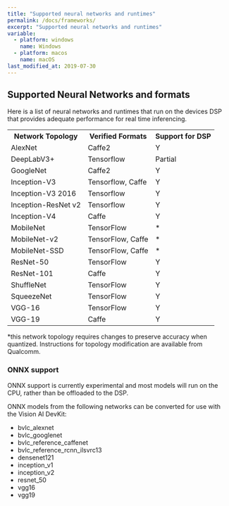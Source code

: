 ```yaml
---
title: "Supported neural networks and runtimes"
permalink: /docs/frameworks/
excerpt: "Supported neural networks and runtimes"
variable:
  - platform: windows
    name: Windows
  - platform: macos
    name: macOS
last_modified_at: 2019-07-30
---
```


## Supported Neural Networks and formats

Here is a list of neural networks and runtimes that run on the devices DSP that provides adequate performance for real time inferencing.

<table style="width:100%">
  <tr>
    <th>Network Topology</th>
    <th>Verified Formats</th>
    <th>Support for DSP</th>
  </tr>
  <tr>
    <td>AlexNet</td>
    <td>Caffe2</td>
    <td>Y</td>
  </tr>
    <tr>
    <td>DeepLabV3+</td>
    <td>Tensorflow</td>
    <td>Partial</td>
  </tr>
    <tr>
    <td>GoogleNet</td>
    <td>Caffe2</td>
    <td>Y</td>
  </tr>
    <tr>
    <td>Inception-V3</td>
    <td>Tensorflow, Caffe</td>
    <td>Y</td>
  </tr>
  <tr>
    <td>Inception-V3 2016</td>
    <td>Tensorflow</td>
    <td>Y</td>
  </tr>
  <tr>
    <td>Inception-ResNet v2</td>
    <td>Tensorflow</td>
    <td>Y</td>
  </tr>
  <tr>
    <td>Inception-V4</td>
    <td>Caffe</td>
    <td>Y</td>
  </tr>
    <tr>
    <td>MobileNet</td>
    <td>TensorFlow</td>
    <td>*</td>
  </tr>
  <tr>
    <td>MobileNet-v2</td>
    <td>TensorFlow, Caffe</td>
    <td>*</td>
  </tr>
  <tr>
    <td>MobileNet-SSD</td>
    <td>TensorFlow, Caffe</td>
    <td>*</td>
  </tr>
  <tr>
    <td>ResNet-50</td>
    <td>TensorFlow</td>
    <td>Y</td>
  </tr>
   <tr>
    <td>ResNet-101</td>
    <td>Caffe</td>
    <td>Y</td>
  </tr>
    <tr>
    <td>ShuffleNet</td>
    <td>TensorFlow</td>
    <td>Y</td>
  </tr>
    <tr>
    <td>SqueezeNet</td>
    <td>TensorFlow</td>
    <td>Y</td>
  </tr>
    <tr>
    <td>VGG-16</td>
    <td>TensorFlow</td>
    <td>Y</td>
  </tr>  <tr>
    <td>VGG-19</td>
    <td>Caffe</td>
    <td>Y</td>
  </tr>
</table>

  *this network topology requires changes to preserve accuracy when quantized. Instructions for topology modification are available from Qualcomm.

### ONNX support

ONNX support is currently experimental and most models will run on the CPU, rather than be offloaded to the DSP.

ONNX models from the following networks can be converted for use with the Vision AI DevKit:

* bvlc_alexnet
* bvlc_googlenet
* bvlc_reference_caffenet
* bvlc_reference_rcnn_ilsvrc13
* densenet121
* inception_v1
* inception_v2
* resnet_50
* vgg16
* vgg19
